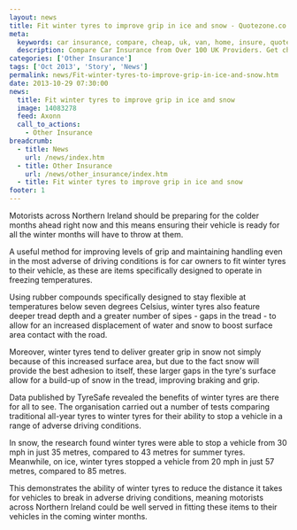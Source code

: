 ```yaml
---
layout: news
title: Fit winter tyres to improve grip in ice and snow - Quotezone.co.uk
meta:
  keywords: car insurance, compare, cheap, uk, van, home, insure, quotes, online, comparison, bike, loans, life
  description: Compare Car Insurance from Over 100 UK Providers. Get cheap quotes online now using our fast, free, secure comparison site
categories: ['Other Insurance']
tags: ['Oct 2013', 'Story', 'News']
permalink: news/Fit-winter-tyres-to-improve-grip-in-ice-and-snow.htm
date: 2013-10-29 07:30:00
news:
  title: Fit winter tyres to improve grip in ice and snow
  image: 14083278
  feed: Axonn
  call_to_actions:
    - Other Insurance
breadcrumb:
  - title: News
    url: /news/index.htm
  - title: Other Insurance
    url: /news/other_insurance/index.htm
  - title: Fit winter tyres to improve grip in ice and snow
footer: 1
---
```


Motorists across Northern Ireland should be preparing for the colder months ahead right now and this means ensuring their vehicle is ready for all the winter months will have to throw at them.

A useful method for improving levels of grip and maintaining handling even in the most adverse of driving conditions is for car owners to fit winter tyres to their vehicle, as these are items specifically designed to operate in freezing temperatures.

Using rubber compounds specifically designed to stay flexible at temperatures below seven degrees Celsius, winter tyres also feature deeper tread depth and a greater number of sipes - gaps in the tread - to allow for an increased displacement of water and snow to boost surface area contact with the road.

Moreover, winter tyres tend to deliver greater grip in snow not simply because of this increased surface area, but due to the fact snow will provide the best adhesion to itself, these larger gaps in the tyre&#39;s surface allow for a build-up of snow in the tread, improving braking and grip.

Data published by TyreSafe revealed the benefits of winter tyres are there for all to see. The organisation carried out a number of tests comparing traditional all-year tyres to winter tyres for their ability to stop a vehicle in a range of adverse driving conditions.

In snow, the research found winter tyres were able to stop a vehicle from 30 mph in just 35 metres, compared to 43 metres for summer tyres. Meanwhile, on ice, winter tyres stopped a vehicle from 20 mph in just 57 metres, compared to 85 metres.

This demonstrates the ability of winter tyres to reduce the distance it takes for vehicles to break in adverse driving conditions, meaning motorists across Northern Ireland could be well served in fitting these items to their vehicles in the coming winter months.
